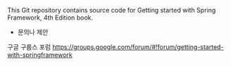 This Git repository contains source code for Getting started with Spring Framework, 4th Edition book.

- 문의나 제안

구글 구룹스 포럼 https://groups.google.com/forum/#!forum/getting-started-with-springframework
